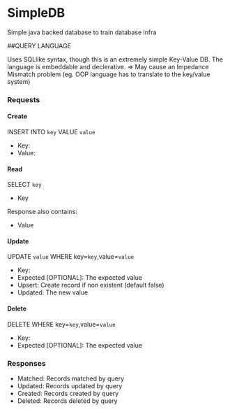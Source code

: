 # SimpleDB
Simple java backed database to train database infra


##QUERY LANGUAGE

Uses SQLlike syntax, though this is an extremely simple Key-Value DB. The language is embeddable and declerative.
=> May cause an Impedance Mismatch problem (eg. OOP language has to translate to the key/value system)



### Requests

#### Create

INSERT INTO `key` VALUE `value`

* Key:
* Value:

#### Read

SELECT `key`

* Key

Response also contains:

* Value

#### Update

UPDATE `value` WHERE key=`key`,value=`value`

* Key:
* Expected [OPTIONAL]: The expected value
* Upsert: Create record if non existent (default false)
* Updated: The new value


#### Delete
DELETE WHERE key=`key`,value=`value`
* Key:
* Expected [OPTIONAL]: The expected value

### Responses

* Matched: Records matched by query
* Updated: Records updated by query
* Created: Records created by query
* Deleted: Records deleted by query